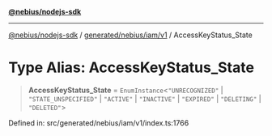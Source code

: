 [**@nebius/nodejs-sdk**](../../../../../README.md)

***

[@nebius/nodejs-sdk](../../../../../README.md) / [generated/nebius/iam/v1](../README.md) / AccessKeyStatus\_State

# Type Alias: AccessKeyStatus\_State

> **AccessKeyStatus\_State** = `EnumInstance`\<`"UNRECOGNIZED"` \| `"STATE_UNSPECIFIED"` \| `"ACTIVE"` \| `"INACTIVE"` \| `"EXPIRED"` \| `"DELETING"` \| `"DELETED"`\>

Defined in: src/generated/nebius/iam/v1/index.ts:1766
